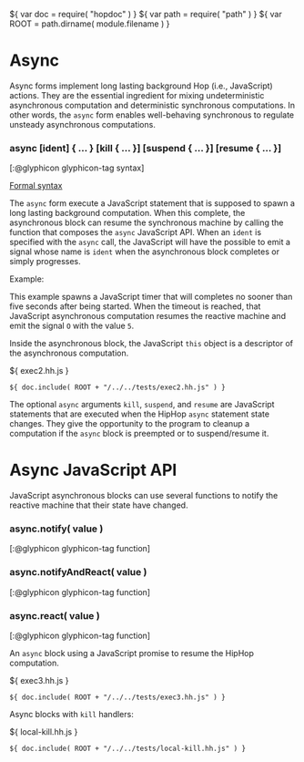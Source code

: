 ${ var doc = require( "hopdoc" ) }
${ var path = require( "path" ) }
${ var ROOT = path.dirname( module.filename ) }

Async
=====

Async forms implement long lasting background Hop (i.e., JavaScript)
actions. They are the essential ingredient for mixing undeterministic
asynchronous computation and deterministic synchronous
computations. In other words, the `async` form enables well-behaving
synchronous to regulate unsteady asynchronous computations.

### async [ident] { ... } [kill { ... }] [suspend { ... }] [resume { ... }]
[:@glyphicon glyphicon-tag syntax]

[Formal syntax](./syntax.html#HHAsync)

The `async` form execute a JavaScript statement that is supposed to
spawn a long lasting background computation. When this complete, the
asynchronous block can resume the synchronous machine by calling the
function that composes the `async` JavaScript API. When an `ident` is
specified with the `async` call, the JavaScript will have the possible
to emit a signal whose name is `ident` when the asynchronous block
completes or simply progresses.

Example:

This example spawns a JavaScript timer that will completes no sooner
than five seconds after being started. When the timeout is reached,
that JavaScript asynchronous computation resumes the reactive machine
and emit the signal `O` with the value `5`.

Inside the asynchronous block, the JavaScript `this` object is
a descriptor of the asynchronous computation.

${ <span class="label label-info">exec2.hh.js</span> }

```hiphop
${ doc.include( ROOT + "/../../tests/exec2.hh.js" ) }
```

The optional `async` arguments `kill`, `suspend`, and `resume` are
JavaScript statements that are executed when the HipHop `async` statement
state changes. They give the opportunity to the program to cleanup a
computation if the `async` block is preempted or to suspend/resume it.


Async JavaScript API
====================

JavaScript asynchronous blocks can use several functions to notify
the reactive machine that their state have changed.

### async.notify( value ) ###
[:@glyphicon glyphicon-tag function]

### async.notifyAndReact( value ) ###
[:@glyphicon glyphicon-tag function]

### async.react( value ) ###
[:@glyphicon glyphicon-tag function]

An `async` block using a JavaScript promise to resume the
HipHop computation.

${ <span class="label label-info">exec3.hh.js</span> }

```hiphop
${ doc.include( ROOT + "/../../tests/exec3.hh.js" ) }
```

Async blocks with `kill` handlers:

${ <span class="label label-info">local-kill.hh.js</span> }

```hiphop
${ doc.include( ROOT + "/../../tests/local-kill.hh.js" ) }
```
